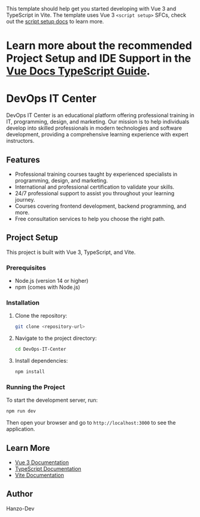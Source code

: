 This template should help get you started developing with Vue 3 and TypeScript in Vite. The template uses Vue 3 `<script setup>` SFCs, check out the [script setup docs](https://v3.vuejs.org/api/sfc-script-setup.html#sfc-script-setup) to learn more.

Learn more about the recommended Project Setup and IDE Support in the [Vue Docs TypeScript Guide](https://vuejs.org/guide/typescript/overview.html#project-setup).
=======
# DevOps IT Center

DevOps IT Center is an educational platform offering professional training in IT, programming, design, and marketing. Our mission is to help individuals develop into skilled professionals in modern technologies and software development, providing a comprehensive learning experience with expert instructors.

## Features

- Professional training courses taught by experienced specialists in programming, design, and marketing.
- International and professional certification to validate your skills.
- 24/7 professional support to assist you throughout your learning journey.
- Courses covering frontend development, backend programming, and more.
- Free consultation services to help you choose the right path.

## Project Setup

This project is built with Vue 3, TypeScript, and Vite.

### Prerequisites

- Node.js (version 14 or higher)
- npm (comes with Node.js)

### Installation

1. Clone the repository:
   ```bash
   git clone <repository-url>
   ```
2. Navigate to the project directory:
   ```bash
   cd DevOps-IT-Center
   ```
3. Install dependencies:
   ```bash
   npm install
   ```

### Running the Project

To start the development server, run:

```bash
npm run dev
```

Then open your browser and go to `http://localhost:3000` to see the application.

## Learn More

- [Vue 3 Documentation](https://vuejs.org/)
- [TypeScript Documentation](https://www.typescriptlang.org/)
- [Vite Documentation](https://vitejs.dev/)

## Author

Hanzo-Dev
